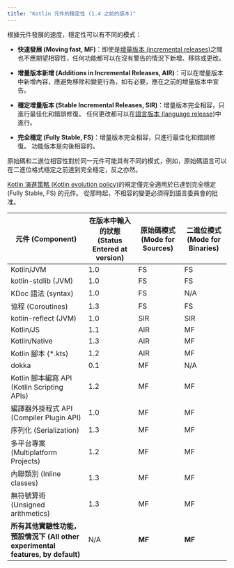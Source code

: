```yaml
---
title: "Kotlin 元件的穩定性 (1.4 之前的版本)"
---
```

<no-index/>

根據元件發展的速度，穩定性可以有不同的模式：

<a name="moving-fast"/>

*   **快速發展 (Moving fast, MF)**：即使是[增量版本 (incremental releases)](kotlin-evolution-principles#language-and-tooling-releases)之間也不應期望相容性，任何功能都可以在沒有警告的情況下新增、移除或更改。

*   **增量版本新增 (Additions in Incremental Releases, AIR)**：可以在增量版本中新增內容，應避免移除和變更行為，如有必要，應在之前的增量版本中宣告。

*   **穩定增量版本 (Stable Incremental Releases, SIR)**：增量版本完全相容，只進行最佳化和錯誤修復。 任何更改都可以在[語言版本 (language release)](kotlin-evolution-principles#language-and-tooling-releases)中進行。

<a name="fully-stable"/>

*   **完全穩定 (Fully Stable, FS)**：增量版本完全相容，只進行最佳化和錯誤修復。 功能版本是向後相容的。

原始碼和二進位相容性對於同一元件可能具有不同的模式，例如，原始碼語言可以在二進位格式穩定之前達到完全穩定，反之亦然。

[Kotlin 演進策略 (Kotlin evolution policy)](kotlin-evolution-principles)的規定僅完全適用於已達到完全穩定 (Fully Stable, FS) 的元件。 從那時起，不相容的變更必須得到語言委員會的批准。

|**元件 (Component)**|**在版本中輸入的狀態 (Status Entered at version)**|**原始碼模式 (Mode for Sources)**|**二進位模式 (Mode for Binaries)**|
| --- | --- | --- | --- |
Kotlin/JVM|1.0|FS|FS|
kotlin-stdlib (JVM)|1.0|FS|FS
KDoc 語法 (syntax)|1.0|FS|N/A
協程 (Coroutines)|1.3|FS|FS
kotlin-reflect (JVM)|1.0|SIR|SIR
Kotlin/JS|1.1|AIR|MF
Kotlin/Native|1.3|AIR|MF
Kotlin 腳本 (*.kts)|1.2|AIR|MF
dokka|0.1|MF|N/A
Kotlin 腳本編寫 API (Kotlin Scripting APIs)|1.2|MF|MF
編譯器外掛程式 API (Compiler Plugin API)|1.0|MF|MF
序列化 (Serialization)|1.3|MF|MF
多平台專案 (Multiplatform Projects)|1.2|MF|MF
內聯類別 (Inline classes)|1.3|MF|MF
無符號算術 (Unsigned arithmetics)|1.3|MF|MF
**所有其他實驗性功能，預設情況下 (All other experimental features, by default)**|N/A|**MF**|**MF**